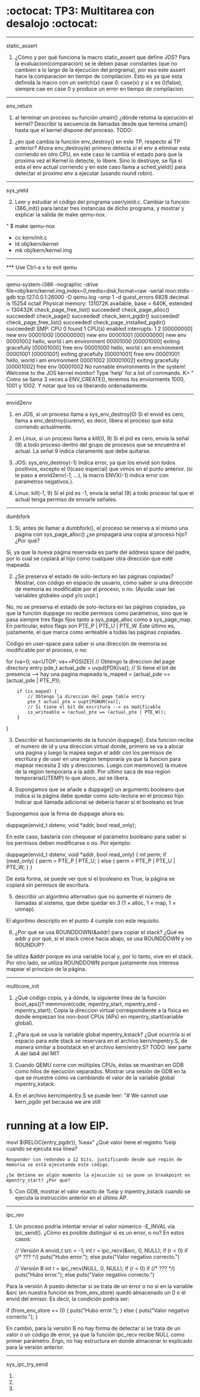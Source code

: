 :octocat: TP3: Multitarea con desalojo :octocat:
========================
 
-------------
static_assert
 
1. ¿Cómo y por qué funciona la macro static_assert que define JOS?
Para la evaluacion(comparacion) se le deben pasar constantes (que no cambien a lo largo de la ejecucion del programa), por eso este assert hace la comparacion en tiempo de compilacion. Esto es ya que esta definida la macro con un switch(x) case 0: case(x)
y si x es 0(false), siempre cae en case 0 y produce un error en tiempo de compilacion.
 
 
----------
env_return
 
1. al terminar un proceso su función umain() ¿dónde retoma la ejecución el kernel? Describir la secuencia de llamadas desde que termina umain() hasta que el kernel dispone del proceso.
TODO:
 
2. ¿en qué cambia la función env_destroy() en este TP, respecto al TP anterior?
Ahora env_destroy(e) primero detecta si el env a eliminar esta corriendo en otro CPU, en este caso le cambia el estado para que la proxima vez el Kernel lo detecte, lo libere. Sino lo destruye, se fija si esta el env actual corriendo y en este caso llama a sched_yield() para detectar el proximo env a ejecutar (usando round robin).
 
 
---------
sys_yield
 
2. Leer y estudiar el código del programa user/yield.c. Cambiar la función i386_init() para lanzar tres instancias de dicho programa, y mostrar y explicar la salida de make qemu-nox.
 
" $ make qemu-nox
+ cc kern/init.c
+ ld obj/kern/kernel
+ mk obj/kern/kernel.img
***
*** Use Ctrl-a x to exit qemu
***
qemu-system-i386 -nographic -drive file=obj/kern/kernel.img,index=0,media=disk,format=raw -serial mon:stdio -gdb tcp:127.0.0.1:26000 -D qemu.log -smp 1  -d guest_errors
6828 decimal is 15254 octal!
Physical memory: 131072K available, base = 640K, extended = 130432K
check_page_free_list() succeeded!
check_page_alloc() succeeded!
check_page() succeeded!
check_kern_pgdir() succeeded!
check_page_free_list() succeeded!
check_page_installed_pgdir() succeeded!
SMP: CPU 0 found 1 CPU(s)
enabled interrupts: 1 2
[00000000] new env 00001000
[00000000] new env 00001001
[00000000] new env 00001002
hello, world
i am environment 00001000
[00001000] exiting gracefully
[00001000] free env 00001000
hello, world
i am environment 00001001
[00001001] exiting gracefully
[00001001] free env 00001001
hello, world
i am environment 00001002
[00001002] exiting gracefully
[00001002] free env 00001002
No runnable environments in the system!
Welcome to the JOS kernel monitor!
Type 'help' for a list of commands.
K> "
Como se llama 3 veces a ENV_CREATE(), tenemos los enviorments 1000, 1001 y 1002. Y notar que los va liberando ordenadamente.
 
 
---------
envid2env
 
1. en JOS, si un proceso llama a sys_env_destroy(0)
Si el envid es cero, llama a env_destroy(curenv), es decir, libera el proceso que esta corriendo actualmente.
 
2. en Linux, si un proceso llama a kill(0, 9)
Si el pid es cero, envia la señal (9) a todo proceso dentro del grupo de procesos que se encuentra el actual. La señal 9 indica claramente que debe quitarse.
 
3. JOS: sys_env_destroy(-1)
Indica error, ya que los envid son todos positivos, excepto el 0(caso especial) que vimos en el punto anterior.
(si le paso a envid2env(-1, ...), la macro ENVX(-1) indica error con parametros negativos.).
 
4. Linux: kill(-1, 9)
Si el pid es -1, envia la señal (9) a todo proceso tal que el actual tenga permiso de enviarle señales.


--------
dumbfork

1. Si, antes de llamar a dumbfork(), el proceso se reserva a sí mismo una página con sys_page_alloc() ¿se propagará una copia al proceso hijo? ¿Por qué?

Sí, ya que la nueva página reservada es parte del address space del padre, por lo cual se copiará
al hijo como cualquier otra dirección que esté mapeada.

2. ¿Se preserva el estado de solo-lectura en las páginas copiadas? Mostrar, con código en espacio de usuario, cómo saber si una dirección de memoria es modificable por el proceso, o no. (Ayuda: usar las variables globales uvpd y/o uvpt.)

No, no se preserva el estado de solo-lectura en las páginas copiadas, ya que la función duppage
no recibe permisos como parámetros, sino que le pasa siempre tres flags fijos tanto a sys_page_alloc como a sys_page_map. En particular, estos flags son PTE_P | PTE_U | PTE_W. Éste último es, justamente, el que marca como writeable a todas las páginas copiadas.

Código en user-space para saber si una dirección de memoria es modificable por el proceso, o no:

for (va=0; va<UTOP; va+=PGSIZE){
		// Obtengo la direccion del page directory entry
		pde_t actual_pde = uvpd[PDX(va)];
		// Si tiene el bit de presencia --> hay una pagina mapeada
		is_maped = (actual_pde == (actual_pde | PTE_P));

		if (is_maped) {
			// Obtengo la direccion del page table entry
			pte_t actual_pte = uvpt[PGNUM(va)];
			// Si tiene el bit de escritura --> es modificable
			is_writeable = (actual_pte == (actual_pte | PTE_W));
		}
}

3. Describir el funcionamiento de la función duppage().
Esta funcion recibe el numero de id y una direccion virtual donde, primero se va a alocar una pagina y luego la mapea segun el addr con los permisos de escritura y de user en una region temporaria ya que la funcion para mapear necesita 2 ids y direcciones. Luego con memmove() la mueve de la region temporaria a la addr. Por ultimo saca de esa region temporaria(UTEMP) lo que aloco, asi se libera.


4. Supongamos que se añade a duppage() un argumento booleano que indica si la página debe quedar como solo-lectura en el proceso hijo. Indicar qué llamada adicional se debería hacer si el booleano es true

Supongamos que la firma de duppage ahora es:

duppage(envid_t dstenv, void *addr, bool read_only);

En este caso, bastaría con chequear el parámetro booleano para saber si los permisos deben modificarse o no. Por ejemplo:

duppage(envid_t dstenv, void *addr, bool read_only) {
	int perm;
	if (read_only) {
		perm = PTE_P | PTE_U;
	} else {
		perm = PTE_P | PTE_U | PTE_W;
	}
}

De esta forma, se puede ver que si el booleano es True, la página se copiará sin permisos de escritura.

5. describir un algoritmo alternativo que no aumente el número de llamadas al sistema, que debe quedar en 3 (1 × alloc, 1 × map, 1 × unmap).

El algoritmo descripto en el punto 4 cumple con este requisito.

6. ¿Por qué se usa ROUNDDOWN(&addr) para copiar el stack? ¿Qué es addr y por qué, si el stack crece hacia abajo, se usa ROUNDDOWN y no ROUNDUP?

Se utiliza &addr porque es una variable local y, por lo tanto, vive en el stack.
Por otro lado, se utiliza ROUNDDOWN porque justamente nos interesa mapear el principio de la página.


--------------
multicore_init

1. ¿Qué código copia, y a dónde, la siguiente línea de la función boot_aps()?
memmove(code, mpentry_start, mpentry_end - mpentry_start);
Copia la direccion virtual correspondiente a la fisica en donde empiezan los non-boot CPUs (APs) en mpentry_start(variable global).

2. ¿Para qué se usa la variable global mpentry_kstack? ¿Qué ocurriría si el espacio para este stack se reservara en el archivo kern/mpentry.S, de manera similar a bootstack en el archivo kern/entry.S?
TODO: leer parte A del lab4 del MIT


3. Cuando QEMU corre con múltiples CPUs, éstas se muestran en GDB como hilos de ejecución separados. Mostrar una sesión de GDB en la que se muestre cómo va cambiando el valor de la variable global mpentry_kstack


4. En el archivo kern/mpentry.S se puede leer:
"# We cannot use kern_pgdir yet because we are still
# running at a low EIP.
movl $(RELOC(entry_pgdir)), %eax"
	¿Qué valor tiene el registro %eip cuando se ejecuta esa línea?

	Responder con redondeo a 12 bits, justificando desde qué región de memoria se está ejecutando este código.

	¿Se detiene en algún momento la ejecución si se pone un breakpoint en mpentry_start? ¿Por qué?	


5. Con GDB, mostrar el valor exacto de %eip y mpentry_kstack cuando se ejecuta la instrucción anterior en el último AP.


-------
ipc_rev

1. Un proceso podría intentar enviar el valor númerico -E_INVAL vía ipc_send(). ¿Cómo es posible distinguir si es un error, o no? En estos casos:

    // Versión A
    envid_t src = -1;
    int r = ipc_recv(&src, 0, NULL);
    if (r < 0)
      if (/* ??? */)
        puts("Hubo error.");
      else
        puts("Valor negativo correcto.")

    // Versión B
    int r = ipc_recv(NULL, 0, NULL);
    if (r < 0)
      if (/* ??? */)
        puts("Hubo error.");
      else
        puts("Valor negativo correcto.")

Para la versión A puedo detectar si se trata de un error o no si en la variable &src (en nuestra función es from_env_store) quedó almacenado un 0 o el envid del emisor. Es decir, la condición podría ser:

if (from_env_store == 0) {
	puts("Hubo error.");
} else {
	puts("Valor negativo correcto.");
}

En cambio, para la versión B no hay forma de detectar si se trata de un valor o un código de error, ya que la función ipc_recv recibe NULL como primer parámetro. Ergo, no hay estructura en donde almacenar lo explicado para la versión anterior.


----------------
sys_ipc_try_send

1.

2.

3.
